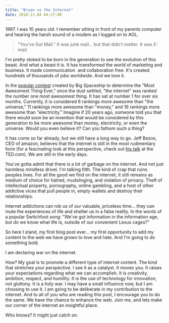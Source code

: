 ```yaml
---
title: "Bryan vs the Internet"
date: 2010-11-04 04:27:00
---
```


*1997.* I was 10 years old. I remember sitting in front of my parents computer and hearing the harsh sound of a modem as I logged on to AOL.

> "You've Got Mail."
It was junk mail... but that didn't matter. It was *E-mail*.

I'm pretty stoked to be born in the generation to see the evolution of this beast. And what a beast it is. It has transformed the world of marketing and business. It made communication  and collaboration free. It's created hundreds of thousands of jobs worldwide. And we love it.

In the [popular contest](http://mostawesomestthingever.com/) created by Big Spaceship to determine the "Most Awesomest Thing Ever," once the dust settled, "the internet" was ranked the number one most awesomest thing. It has sat at number 1 for over six months. Currently, it is considered 6 rankings more awesome than "the universe," 11 rankings more awesome than "money," and 16 rankings more awesome than "electricity." Imagine if 20 years ago, someone told you that there would soon be an invention that would be considered by this generation to be more awesome than money, electricity, or even the universe. Would you even believe it? Can you fathom such a thing?

It has come so far already, but we still have a long way to go. Jeff Bezos, CEO of amazon, believes that the internet is still in the most rudimentary form (for a fascinating look at this perspective, check out [his talk][1] at the TED.com). We are still in the early days.

 [1]: http://www.ted.com/talks/jeff_bezos_on_the_next_web_innovation.html

You've gotta admit that there is a lot of garbage on the internet. And not just harmless mindless drivel. I'm talking filth. The kind of crap that ruins peoples lives. For all the good we find on the internet, it still remains as medium of choice for hatred, mudslinging, and violation of privacy. Theft of intellectual property, pornography, online gambling, and a host of other addictive vices that pull people in, empty wallets and destroy their relationships.

Internet addictions can rob us of our valuable, priceless time... they can mute the experiences of life and shelter us in a false reality. In the words of a popular Switchfoot song: "We've got information in the information age, but do we know what life is, outside of our convenient Lexus cages?"

So here I stand, my first blog post ever... my first opportunity to add my content to the web we have grown to love and hate. And I'm going to do something bold.

I am declaring war on the internet.

How? My goal is to promote a different type of internet content. The kind that stretches your perspective. I see it as a catalyst. It moves you. It raises your expectations regarding what we can accomplish. It is creativity, ambition, respect, and humility. It is the use of technology for innovation, not gluttony. It is a holy war. I may have a small influence now, but I am choosing to use it. I am going to be deliberate in my contribution to the internet. And to all of you who are reading this post, I encourage you to do the same. We have the chance to enhance the web. Join me, and lets make our corner of the internet an insightful place.

Who knows? It might just catch on.
